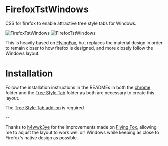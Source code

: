 # FirefoxTstWindows
CSS for firefox to enable attractive tree style tabs for Windows.

![FirefoxTstWindows](https://github.com/astroryan12/FirefoxTstWindows/blob/main/imgs/layout-hover1.png)
![FirefoxTstWindows](https://github.com/astroryan12/FirefoxTstWindows/blob/main/imgs/layout-hover.png)

This is heavily based on [FlyingFox](https://github.com/akshat46/FlyingFox), but replaces the material design in order to remain closer to how firefox is designed, and more closely follow the Windows layout.

# Installation
Follow the installation instructions in the READMEs in both the [chrome](https://github.com/astroryan12/FirefoxTstWindows/tree/main/chrome) folder and the [Tree Style Tab](https://github.com/astroryan12/FirefoxTstWindows/tree/main/TreeStyleTab) folder as both are necessary to create this layout. 

The [Tree Style Tab add-on](https://addons.mozilla.org/en-US/firefox/addon/tree-style-tab/) is required.

--

Thanks to [h4wwk3ye](https://github.com/h4wwk3ye/firefoxCSS) for the improvements made on [Flying Fox](https://github.com/akshat46/FlyingFox), allowing me to adjust the layout to work well on Windows while keeping as close to Firefox's native design as possible.
